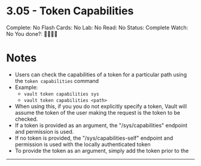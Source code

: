 # 3.05 - Token Capabilities

Complete: No
Flash Cards: No
Lab: No
Read: No
Status: Complete
Watch: No
You done?: 🌚🌚🌚🌚

# Notes

- Users can check the capabilities of a token for a particular path using the `token capabilities` command
- Example:
    - `vault token capabilities sys`
    - `vault token capabilities <path>`
- When using this, if you you do not explicitly specify a token, Vault will assume the token of the user making the request is the token to be checked.
- If a token is provided as an argument, the "/sys/capabilities" endpoint and permission is used.
- If no token is provided, the "/sys/capabilities-self" endpoint and permission is used with the locally authenticated token
- To provide the token as an argument, simply add the token prior to the <path>

---